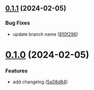 ## [0.1.1](https://github.com/WendyJ79/greetings-ci/compare/v0.1.0...v0.1.1) (2024-02-05)


### Bug Fixes

* update branch name ([810f296](https://github.com/WendyJ79/greetings-ci/commit/810f296a62f0fe7bc6a4d185d167db04b09740ea))



# [0.1.0](https://github.com/WendyJ79/greetings-ci/compare/5a08d84b88cb7370b35020322247ddbd4e9b5ee2...v0.1.0) (2024-02-05)


### Features

* add changelog ([5a08d84](https://github.com/WendyJ79/greetings-ci/commit/5a08d84b88cb7370b35020322247ddbd4e9b5ee2))



